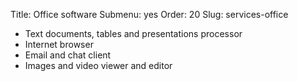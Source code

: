 Title: Office software
Submenu: yes
Order: 20
Slug: services-office

* Text documents, tables and presentations processor
* Internet browser
* Email and chat client
* Images and video viewer and editor
